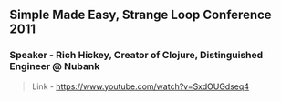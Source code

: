## Simple Made Easy, Strange Loop Conference 2011
### Speaker - Rich Hickey, Creator of Clojure, Distinguished Engineer @ Nubank

> Link - https://www.youtube.com/watch?v=SxdOUGdseq4
